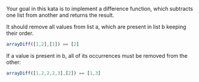 Your goal in this kata is to implement a difference function, which subtracts one list from another and returns the result.

It should remove all values from list a, which are present in list b keeping their order.

``` javascript 
arrayDiff([1,2],[1]) == [2]
```
If a value is present in b, all of its occurrences must be removed from the other:

``` javascript
arrayDiff([1,2,2,2,3],[2]) == [1,3]
```